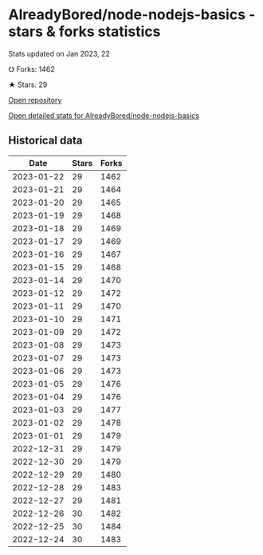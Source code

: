 # AlreadyBored/node-nodejs-basics - stars & forks statistics

Stats updated on Jan 2023, 22

☋ Forks: 1462

★ Stars: 29

[Open repository](https://github.com/AlreadyBored/node-nodejs-basics)

[Open detailed stats for AlreadyBored/node-nodejs-basics](https://reviewgithub.com/rep/AlreadyBored/node-nodejs-basics)

## Historical data
| Date | Stars | Forks |
|------|-------|-------|
| 2023-01-22 | 29 | 1462 | 
| 2023-01-21 | 29 | 1464 | 
| 2023-01-20 | 29 | 1465 | 
| 2023-01-19 | 29 | 1468 | 
| 2023-01-18 | 29 | 1469 | 
| 2023-01-17 | 29 | 1469 | 
| 2023-01-16 | 29 | 1467 | 
| 2023-01-15 | 29 | 1468 | 
| 2023-01-14 | 29 | 1470 | 
| 2023-01-12 | 29 | 1472 | 
| 2023-01-11 | 29 | 1470 | 
| 2023-01-10 | 29 | 1471 | 
| 2023-01-09 | 29 | 1472 | 
| 2023-01-08 | 29 | 1473 | 
| 2023-01-07 | 29 | 1473 | 
| 2023-01-06 | 29 | 1473 | 
| 2023-01-05 | 29 | 1476 | 
| 2023-01-04 | 29 | 1476 | 
| 2023-01-03 | 29 | 1477 | 
| 2023-01-02 | 29 | 1478 | 
| 2023-01-01 | 29 | 1479 | 
| 2022-12-31 | 29 | 1479 | 
| 2022-12-30 | 29 | 1479 | 
| 2022-12-29 | 29 | 1480 | 
| 2022-12-28 | 29 | 1483 | 
| 2022-12-27 | 29 | 1481 | 
| 2022-12-26 | 30 | 1482 | 
| 2022-12-25 | 30 | 1484 | 
| 2022-12-24 | 30 | 1483 | 

